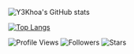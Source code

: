 
<!-- GitHub stats -->

![Y3Khoa's GitHub stats](https://github-readme-stats.vercel.app/api?username=Y3Khoa&show_icons=true&theme=tokyonight)

<!-- Top languages -->

[![Top Langs](https://github-readme-stats.vercel.app/api/top-langs/?username=Y3Khoa&layout=compact&theme=tokyonight)](https://github.com/Y3Khoa)

<!-- Social badges -->

![Profile Views](https://komarev.com/ghpvc/?username=Y3Khoa&color=blueviolet)
![Followers](https://img.shields.io/github/followers/Y3Khoa?style=social)
![Stars](https://img.shields.io/github/stars/Y3Khoa?style=social)
